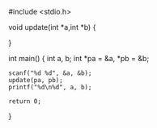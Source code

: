 #include <stdio.h>

void update(int *a,int *b) 
{
      
}

int main() 
{
    int a, b;
    int *pa = &a, *pb = &b;
    
    scanf("%d %d", &a, &b);
    update(pa, pb);
    printf("%d\n%d", a, b);

    return 0;
}
